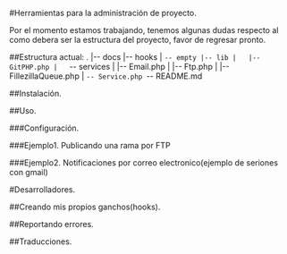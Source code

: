 #Herramientas para la administración de proyecto.

Por el momento estamos trabajando, tenemos algunas dudas respecto al como debera ser la estructura del proyecto, favor de regresar pronto.

##Estructura actual:
	.
	|-- docs
	|-- hooks
	|   `-- empty
	|-- lib
	|   |-- GitPHP.php
	|   `-- services
	|       |-- Email.php
	|       |-- Ftp.php
	|       |-- FillezillaQueue.php
	|       `-- Service.php
	`-- README.md

##Instalación.

##Uso.

###Configuración.

###Ejemplo1. Publicando una rama por FTP

###Ejemplo2. Notificaciones por correo electronico(ejemplo de seriones con gmail)


#Desarrolladores.

##Creando mis propios ganchos(hooks).

##Reportando errores.

##Traducciones.

